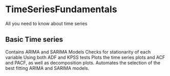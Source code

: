 # TimeSeriesFundamentals
All you need to know about time series
## Basic Time series 
Contains ARIMA and SARIMA Models
Checks for stationarity of each variable Using both ADF and KPSS  tests
Plots the time series plots and ACF and PACF, as well as decomposition plots.
Automates the selection of the best fitting ARIMA and SARIMA models.